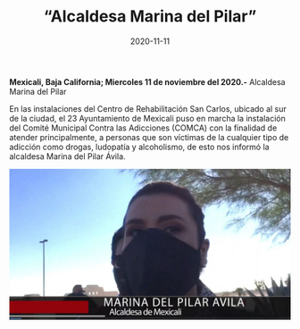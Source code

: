 ﻿---
layout: blog
title:  “Alcaldesa Marina del Pilar”
date:   2020-11-11  
categories: mexicali
permalink: /:categories/:title:output_ext
image: img/cnr/marina-del-pilar.jpg
autor: 
---


**Mexicali, Baja California;  Miercoles 11 de noviembre del 2020.-** Alcaldesa Marina del Pilar


En las instalaciones del Centro de Rehabilitación San Carlos, ubicado al sur de la ciudad, el 23 Ayuntamiento de Mexicali puso en marcha la instalación del Comité Municipal Contra las Adicciones (COMCA) con la finalidad de atender principalmente, a personas que son víctimas de la cualquier tipo de adicción como drogas, ludopatía y alcoholismo, de esto nos informó la alcaldesa Marina del Pilar Ávila.

<div id="carouselExampleSlidesOnly" class="carousel slide" data-ride="carousel">
  <div class="carousel-inner">
    <div class="carousel-item active">
       <img class="d-block w-100" src="/img/cnr/marina-del-pilar.jpg" loading="lazy"  alt="Alcaldesa Marina del Pilar">
    </div>
  </div>
</div>